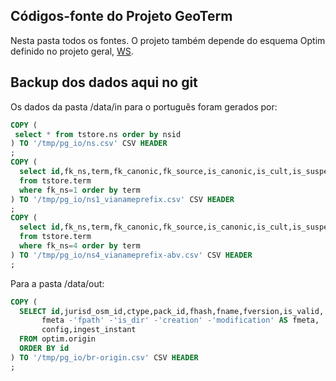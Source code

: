
## Códigos-fonte do Projeto GeoTerm
Nesta pasta todos os fontes. 
O projeto também depende do esquema Optim definido no projeto geral, [WS](http://git.AddressForAll.org/WS).

## Backup dos dados aqui no git

Os dados da pasta /data/in para o português foram gerados por:

```sql
COPY (
 select * from tstore.ns order by nsid
) TO '/tmp/pg_io/ns.csv' CSV HEADER
;
COPY (
  select id,fk_ns,term,fk_canonic,fk_source,is_canonic,is_cult,is_suspect,created,jinfo
  from tstore.term
  where fk_ns=1 order by term
) TO '/tmp/pg_io/ns1_vianameprefix.csv' CSV HEADER
;
COPY (
  select id,fk_ns,term,fk_canonic,fk_source,is_canonic,is_cult,is_suspect,created,jinfo
  from tstore.term
  where fk_ns=4 order by term
) TO '/tmp/pg_io/ns4_vianameprefix-abv.csv' CSV HEADER
;
```
Para a pasta /data/out:
```sql
COPY (
  SELECT id,jurisd_osm_id,ctype,pack_id,fhash,fname,fversion,is_valid,
       fmeta -'fpath' -'is_dir' -'creation' -'modification' AS fmeta,
       config,ingest_instant
  FROM optim.origin
  ORDER BY id
) TO '/tmp/pg_io/br-origin.csv' CSV HEADER
;
```
